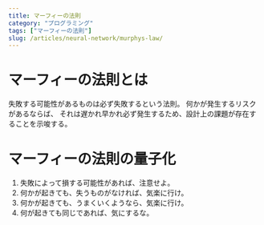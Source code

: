```yaml
---
title: マーフィーの法則
category: "プログラミング"
tags: ["マーフィーの法則"]
slug: /articles/neural-network/murphys-law/
---
```



# マーフィーの法則とは
失敗する可能性があるものは必ず失敗するという法則。
何かが発生するリスクがあるならば、 それは遅かれ早かれ必ず発生するため、設計上の課題が存在することを示唆する。

# マーフィーの法則の量子化
1. 失敗によって損する可能性があれば、注意せよ。
2. 何かが起きても、失うものがなければ、気楽に行け。
3. 何かが起きても、うまくいくようなら、気楽に行け。
4. 何が起きても同じであれば、気にするな。
